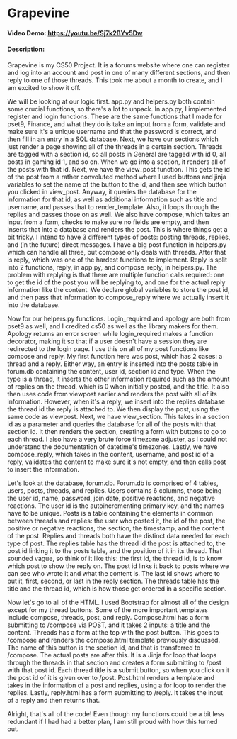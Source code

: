 # Grapevine
#### Video Demo:  https://youtu.be/Sj7k2BYv5Dw
#### Description:

Grapevine is my CS50 Project. It is a forums website where one can register and log into an account and post in one of many different sections, and then reply to one of those threads. This took me about a month to create, and I am excited to show it off.

We will be looking at our logic first. app.py and helpers.py both contain some crucial functions, so there's a lot to unpack. In app.py, I implemented register and login functions. These are the same functions that I made for pset9, Finance, and what they do is take an input from a form, validate and make sure it's a unique username and that the password is correct, and then fill in an entry in a SQL database. Next, we have our sections which just render a page showing all of the threads in a certain section. Threads are tagged with a section id, so all posts in General are tagged with id 0, all posts in gaming id 1, and so on. When we go into a section, it renders all of the posts with that id. Next, we have the view_post function. This gets the id of the post from a rather convoluted method where I used buttons and jinja variables to set the name of the button to the id, and then see which button you clicked in view_post. Anyway, it queries the database for the information for that id, as well as additional information such as title and username, and passes that to render_template. Also, it loops through the replies and passes those on as well. We also have compose, which takes an input from a form, checks to make sure no fields are empty, and then inserts that into a database and renders the post. This is where things get a bit tricky. I intend to have 3 different types of posts: posting threads, replies, and (in the future) direct messages. I have a big post function in helpers.py which can handle all three, but compose only deals with threads. After that is reply, which was one of the hardest functions to implement. Reply is split into 2 functions, reply, in app.py, and compose_reply, in helpers.py. The problem with replying is that there are multiple function calls required: one to get the id of the post you will be replying to, and one for the actual reply information like the content. We declare global variables to store the post id, and then pass that information to compose_reply where we actually insert it into the database.

Now for our helpers.py functions. Login_required and apology are both from pset9 as well, and I credited cs50 as well as the library makers for them. Apology returns an error screen while login_required makes a function decorator, making it so that if a user doesn't have a session they are redirected to the login page. I use this on all of my post functions like compose and reply. My first function here was post, which has 2 cases: a thread and a reply. Either way, an entry is inserted into the posts table in forum.db containing the content, user id, section id and type. When the type is a thread, it inserts the other information required such as the amount of replies on the thread, which is 0 when initially posted, and the title. It also then uses code from viewpost earlier and renders the post with all of its information. However, when it's a reply, we insert into the replies database the thread id the reply is attached to. We then display the post, using the same code as viewpost. Next, we have view_section. This takes in a section id as a parameter and queries the database for all of the posts with that section id. It then renders the section, creating a form with buttons to go to each thread. I also have a very brute force timezone adjuster, as I could not understand the documentation of datetime's timezones. Lastly, we have compose_reply, which takes in the content, username, and post id of a reply, validates the content to make sure it's not empty, and then calls post to insert the information.

Let's look at the database, forum.db. Forum.db is comprised of 4 tables, users, posts, threads, and replies. Users contains 6 columns, those being the user id, name, password, join date, positive reactions, and negative reactions. The user id is the autoincrementing primary key, and the names have to be unique. Posts is a table containing the elements in common between threads and replies: the user who posted it, the id of the post, the positive or negative reactions, the section, the timestamp, and the content of the post. Replies and threads both have the distinct data needed for each type of post. The replies table has the thread id the post is attached to, the post id linking it to the posts table, and the position of it in its thread. That sounded vague, so think of it like this: the first id, the thread id, is to know which post to show the reply on. The post id links it back to posts where we can see who wrote it and what the content is. The last id shows where to put it, first, second, or last in the reply section. The threads table has the title and the thread id, which is how those get ordered in a specific section.

Now let's go to all of the HTML. I used Bootstrap for almost all of the design except for my thread buttons. Some of the more important templates include compose, threads, post, and reply. Compose.html has a form submitting to /compose via POST, and it takes 2 inputs: a title and the content. Threads has a form at the top with the post button. This goes to /compose and renders the compose.html template previously discussed. The name of this button is the section id, and that is transferred to /compose. The actual posts are after this. It is a Jinja for loop that loops through the threads in that section and creates a form submitting to /post with that post id. Each thread title is a submit button, so when you click on it the post id of it is given over to /post. Post.html renders a template and takes in the information of a post and replies, using a for loop to render the replies. Lastly, reply.html has a form submitting to /reply. It takes the input of a reply and then returns that.

Alright, that's all of the code! Even though my functions could be a bit less redundant if I had had a better plan, I am still proud with how this turned out.